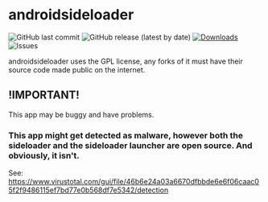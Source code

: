# androidsideloader
![GitHub last commit](https://img.shields.io/github/last-commit/VRPirates/rookie)
![GitHub release (latest by date)](https://img.shields.io/github/v/release/VRPirates/rookie)
[![Downloads](https://img.shields.io/github/downloads/VRPirates/rookie/total.svg)](https://github.com/VRPirates/rookie/releases)
![Issues](https://img.shields.io/github/issues/VRPirates/rookie)

androidsideloader uses the GPL license, any forks of it must have their source code made public on the internet.

## !IMPORTANT!

This app may be buggy and have problems.

### This app might get detected as malware, however both the sideloader and the sideloader launcher are open source.  And obviously, it isn't.
See:
https://www.virustotal.com/gui/file/46b6e24a03a6670dfbbde6e6f06caac05f2f9486115ef7bd77e0b568df7e5342/detection
